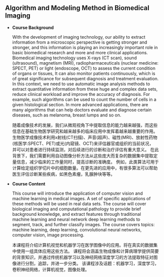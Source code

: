 ## Algorithm and Modeling Method in Biomedical Imaging

- **Course Background**

  With the development of imaging technology, our ability to extract information from a microscopic perspective is getting stronger and stronger, and this information is playing an increasingly important role in basic biomedical research and more and more clinical applications. Biomedical imaging technology uses X-rays (CT scan), sound (ultrasound), magnetism (MRI), radiopharmaceuticals (nuclear medicine: SPECT, PET) or light (endoscope, OCT) to assess the current condition of organs or tissues, It can also monitor patients continuously, which is of great significance for subsequent diagnosis and treatment evaluation. In this context, we need to use automatic image analysis methods to extract quantitative information from these huge and complex data sets, reduce clinical workload and improve the accuracy of diagnosis. For example, such algorithms can be used to count the number of cells in a given histological section. In more advanced applications, there are many algorithms that can help doctors evaluate and diagnose certain diseases, such as melanoma, breast lumps and so on.

  随着成像技术的发展，我们从微观视角下中提取信息的能力越来越强，而这些信息在基础生物医学研究和越来越多的临床应用中发挥着越来越重要的作用。 生物医学成像技术利用x射线(CT扫描)、声音(超声)、磁性(MRI)、放射性药物(核医学:SPECT、PET)或光(内窥镜、OCT)来评估器官或组织的当前状况， 并可以对患者进行持续监测，对后续进行的诊断和治疗评估有重大意义。 在此背景下，我们需要利用自动图像分析方法从这些庞大而复杂的数据集中提取定量信息，减少临床的工作量同时，提高诊断的准确度。 例如，此类算法可用于计算给定组织学切片中的细胞数量。在更先进的应用中，有很多算法可以帮助医生评估诊断某些疾病，如黑色素瘤，乳腺肿块等等。

- **Course Content**

  This course will introduce the application of computer vision and machine learning in medical images. A set of specific applications of these methods will be used in real data sets. The course will cover biological imaging and computational pathology to provide brief background knowledge, and extract features through traditional machine learning and neural network deep learning methods to segment, track, and further classify images. The course covers topics: machine learning, deep learning, convolutional neural networks, computer vision, image processing.

  本课程将介绍计算机视觉和机器学习在医学图像中的应用。将在真实的数据集中使用一组具体应用这些方法。 课程将会涵盖生物成像和计算病理学提供简要的背景知识，并通过传统机器学习以及神经网络深度学习的方法提取特征对图像进行分割，追踪，并进一步分类。 该课程涉及话题：机器学习，深度学习，卷积神经网络，计算机视觉，图像处理。

